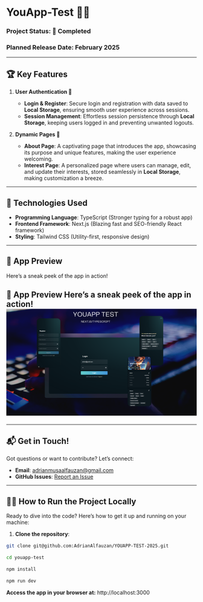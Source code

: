 # **YouApp-Test** 🚀✨

### **Project Status**: 🎉 **Completed**  
### **Planned Release Date**: February 2025  

---

## 🏆 **Key Features**

1. **User Authentication 🔑**
   - **Login & Register**: Secure login and registration with data saved to **Local Storage**, ensuring smooth user experience across sessions.
   - **Session Management**: Effortless session persistence through **Local Storage**, keeping users logged in and preventing unwanted logouts.

2. **Dynamic Pages 📄**
   - **About Page**: A captivating page that introduces the app, showcasing its purpose and unique features, making the user experience welcoming.
   - **Interest Page**: A personalized page where users can manage, edit, and update their interests, stored seamlessly in **Local Storage**, making customization a breeze.

---

## 🔧 **Technologies Used**

- **Programming Language**: TypeScript (Stronger typing for a robust app)
- **Frontend Framework**: Next.js (Blazing fast and SEO-friendly React framework)
- **Styling**: Tailwind CSS (Utility-first, responsive design)

---

## 📸 **App Preview**

Here’s a sneak peek of the app in action!  
## 📸 **App Preview** Here’s a sneak peek of the app in action! ![Project Preview](https://raw.githubusercontent.com/AdrianAlfauzan/YOUAPP-TEST-2025/main/youapp-test.png)

---

## 📬 **Get in Touch!**

Got questions or want to contribute? Let’s connect:

- **Email**: [adrianmusaalfauzan@gmail.com](mailto:adrianmusaalfauzan@gmail.com)
- **GitHub Issues**: [Report an Issue](https://github.com/AdrianAlfauzan/YOUAPP-TEST-2025)

---

## 👨‍💻 **How to Run the Project Locally**

Ready to dive into the code? Here’s how to get it up and running on your machine:

1. **Clone the repository**:

```sh
git clone git@github.com:AdrianAlfauzan/YOUAPP-TEST-2025.git
```

```sh
cd youapp-test
```

```sh
npm install
```

```sh
npm run dev
```

**Access the app in your browser at:**
http://localhost:3000
